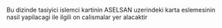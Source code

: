 Bu dizinde tasiyici islemci kartinin ASELSAN uzerindeki karta eslemesinin nasil yapilacagi ile ilgili on calismalar yer alacaktir
